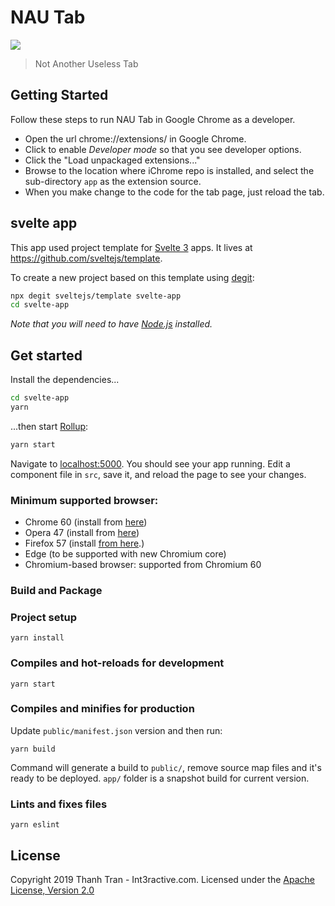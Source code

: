 # NAU Tab
[![](https://api.travis-ci.org/trongthanh/nau-chrome-tab.svg?branch=master)](https://travis-ci.org/trongthanh/nau-chrome-tab/)

> Not Another Useless Tab

## Getting Started

Follow these steps to run NAU Tab in Google Chrome as a developer.

- Open the url chrome://extensions/ in Google Chrome.
- Click to enable _Developer mode_ so that you see developer options.
- Click the "Load unpackaged extensions..."
- Browse to the location where iChrome repo is installed, and select the sub-directory `app` as the extension source.
- When you make change to the code for the tab page, just reload the tab.

## svelte app

This app used project template for [Svelte 3](https://svelte.dev) apps. It lives at https://github.com/sveltejs/template.

To create a new project based on this template using [degit](https://github.com/Rich-Harris/degit):

```bash
npx degit sveltejs/template svelte-app
cd svelte-app
```

*Note that you will need to have [Node.js](https://nodejs.org) installed.*


## Get started

Install the dependencies...

```bash
cd svelte-app
yarn
```

...then start [Rollup](https://rollupjs.org):

```bash
yarn start
```

Navigate to [localhost:5000](http://localhost:5000). You should see your app running. Edit a component file in `src`, save it, and reload the page to see your changes.

### Minimum supported browser:

- Chrome 60 (install from [here](https://chrome.google.com/webstore/detail/nau-tab/pimockeojlggmlnknhicajgckmlggifa?hl=en))
- Opera 47 (install from [here](https://chrome.google.com/webstore/detail/nau-tab/pimockeojlggmlnknhicajgckmlggifa?hl=en))
- Firefox 57 (install [from here](https://addons.mozilla.org/en-US/firefox/addon/nau-tab).)
- Edge (to be supported with new Chromium core)
- Chromium-based browser: supported from Chromium 60

### Build and Package

### Project setup

```
yarn install
```

### Compiles and hot-reloads for development

```
yarn start
```

### Compiles and minifies for production

Update `public/manifest.json` version and then run:

```
yarn build
```

Command will generate a build to `public/`, remove source map files and it's ready to be deployed. `app/` folder is a snapshot build for current version.

### Lints and fixes files

```
yarn eslint
```

## License

Copyright 2019 Thanh Tran - Int3ractive.com. Licensed under the [Apache License, Version 2.0](http://www.apache.org/licenses/LICENSE-2.0)
